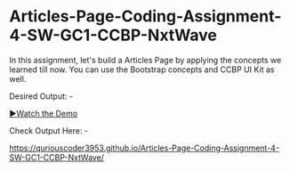 # Articles-Page-Coding-Assignment-4-SW-GC1-CCBP-NxtWave

In this assignment, let's build a Articles Page by applying the concepts we learned till now. You can use the Bootstrap concepts and CCBP UI Kit as well.

Desired Output: -

[▶️Watch the Demo](https://github.com/quriousCoder3953/Articles-Page-Coding-Assignment-4-SW-GC1-CCBP-NxtWave/blob/main/media/articles-page-cass-4-sw-gc1.mp4)

Check Output Here: -

https://quriouscoder3953.github.io/Articles-Page-Coding-Assignment-4-SW-GC1-CCBP-NxtWave/
